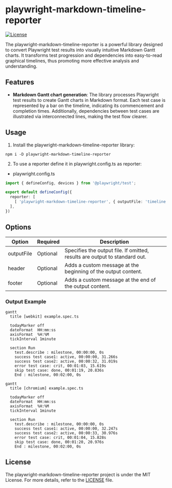 # playwright-markdown-timeline-reporter

[![License](https://img.shields.io/badge/license-MIT-blue.svg)](LICENSE.md)

The playwright-markdown-timeline-reporter is a powerful library designed to convert Playwright test results into visually intuitive Markdown Gantt charts. It transforms test progression and dependencies into easy-to-read graphical timelines, thus promoting more effective analysis and understanding.

## Features

- **Markdown Gantt chart generation**: The library processes Playwright test results to create Gantt charts in Markdown format. Each test case is represented by a bar on the timeline, indicating its commencement and completion times. Additionally, dependencies between test cases are illustrated via interconnected lines, making the test flow clearer.

## Usage

1. Install the playwright-markdown-timeline-reporter library:

```shell
npm i -D playwright-markdown-timeline-reporter
```

2. To use a reporter define it in playwright.config.ts as reporter:

- playwright.config.ts
```typescript
import { defineConfig, devices } from '@playwright/test';

export default defineConfig({
  reporter: [
    [ 'playwright-markdown-timeline-reporter', { outputFile: 'timeline.md', header:'## Timeline', footer:'footer comment' } ]
  ],
})
```

## Options

| Option      | Required | Description                                                     |
|-------------|----------|-----------------------------------------------------------------|
| outputFile  | Optional | Specifies the output file. If omitted, results are output to standard out. |
| header      | Optional | Adds a custom message at the beginning of the output content.   |
| footer      | Optional | Adds a custom message at the end of the output content.         |

### Output Example

```mermaid
gantt
  title [webkit] example.spec.ts

  todayMarker off
  dateFormat  HH:mm:ss
  axisFormat  %H:%M
  tickInterval 1minute

  section Run
    test.describe : milestone, 00:00:00, 0s
    success test case1: active, 00:00:00, 31.266s
    success test case2: active, 00:00:32, 31.019s
    error test case: crit, 00:01:03, 15.619s
    skip test case: done, 00:01:19, 20.836s
    End : milestone, 00:02:00, 0s
```

```mermaid
gantt
  title [chromium] example.spec.ts

  todayMarker off
  dateFormat  HH:mm:ss
  axisFormat  %H:%M
  tickInterval 1minute

  section Run
    test.describe : milestone, 00:00:00, 0s
    success test case1: active, 00:00:00, 32.247s
    success test case2: active, 00:00:33, 30.976s
    error test case: crit, 00:01:04, 15.828s
    skip test case: done, 00:01:20, 20.976s
    End : milestone, 00:02:00, 0s
```

## License

The playwright-markdown-timeline-reporter project is under the MIT License. For more details, refer to the [LICENSE](LICENSE.md) file.
